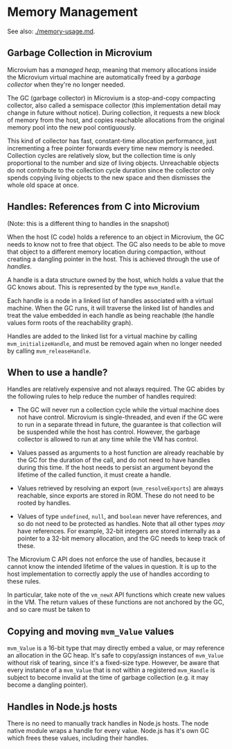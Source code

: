 # Memory Management

See also: [./memory-usage.md](./memory-usage.md).

## Garbage Collection in Microvium

Microvium has a _managed heap_, meaning that memory allocations inside the Microvium virtual machine are automatically freed by a _garbage collector_ when they're no longer needed.

The GC (garbage collector) in Microvium is a stop-and-copy compacting collector, also called a semispace collector (this implementation detail may change in future without notice). During collection, it requests a new block of memory from the host, and copies reachable allocations from the original memory pool into the new pool contiguously.

This kind of collector has fast, constant-time allocation performance, just incrementing a free pointer forwards every time new memory is needed. Collection cycles are relatively slow, but the collection time is only proportional to the number and size of living objects. Unreachable objects do not contribute to the collection cycle duration since the collector only spends copying living objects to the new space and then dismisses the whole old space at once.

## Handles: References from C into Microvium

(Note: this is a different thing to handles in the snapshot)

When the host (C code) holds a reference to an object in Microvium, the GC needs to know not to free that object. The GC also needs to be able to move that object to a different memory location during compaction, without creating a dangling pointer in the host. This is achieved through the use of _handles_.

A handle is a data structure owned by the host, which holds a value that the GC knows about. This is represented by the type `mvm_Handle`.

Each handle is a node in a linked list of handles associated with a virtual machine. When the GC runs, it will traverse the linked list of handles and treat the value embedded in each handle as being reachable (the handle values form roots of the reachability graph).

Handles are added to the linked list for a virtual machine by calling `mvm_initializeHandle`, and must be removed again when no longer needed by calling `mvm_releaseHandle`.

## When to use a handle?

Handles are relatively expensive and not always required. The GC abides by the following rules to help reduce the number of handles required:

  - The GC will never run a collection cycle while the virtual machine does not have control. Microvium is single-threaded, and even if the GC were to run in a separate thread in future, the guarantee is that collection will be suspended while the host has control. However, the garbage collector is allowed to run at any time while the VM has control.

  - Values passed as arguments to a host function are already reachable by the GC for the duration of the call, and do not need to have handles during this time. If the host needs to persist an argument beyond the lifetime of the called function, it must create a handle.

  - Values retrieved by resolving an export (`mvm_resolveExports`) are always reachable, since exports are stored in ROM. These do not need to be rooted by handles.

  - Values of type `undefined`, `null`, and `boolean` never have references, and so do not need to be protected as handles. Note that all other types _may_ have references. For example, 32-bit integers are stored internally as a pointer to a 32-bit memory allocation, and the GC needs to keep track of these.

The Microvium C API does not enforce the use of handles, because it cannot know the intended lifetime of the values in question. It is up to the host implementation to correctly apply the use of handles according to these rules.

In particular, take note of the `vm_newX` API functions which create new values in the VM. The return values of these functions are not anchored by the GC, and so care must be taken to

## Copying and moving `mvm_Value` values

`mvm_Value` is a 16-bit type that may directly embed a value, or may reference an allocation in the GC heap. It's safe to copy/assign instances of `mvm_Value` without risk of tearing, since it's a fixed-size type. However, be aware that every instance of a `mvm_Value` that is not within a registered `mvm_Handle` is subject to become invalid at the time of garbage collection (e.g. it may become a dangling pointer).

## Handles in Node.js hosts

There is no need to manually track handles in Node.js hosts. The node native module wraps a handle for every value. Node.js has it's own GC which frees these values, including their handles.


